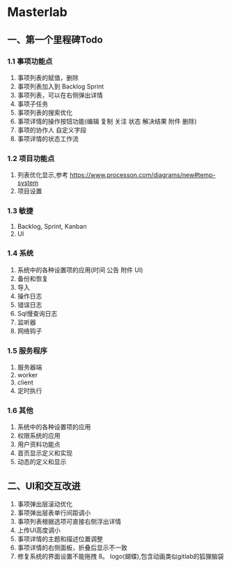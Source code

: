 # Masterlab


## 一、第一个里程碑Todo

### 1.1 事项功能点
1. 事项列表的赋值，删除
2. 事项列表加入到 Backlog Sprint
3. 事项列表，可以在右侧弹出详情
4. 事项子任务
5. 事项列表的搜索优化
6. 事项详情的操作按钮功能(编辑 复制 关注 状态 解决结果 附件 删除)
7. 事项的协作人 自定义字段
8. 事项详情的状态工作流

### 1.2 项目功能点
1. 列表优化显示,参考 https://www.processon.com/diagrams/new#temp-system
2. 项目设置

### 1.3 敏捷
1. Backlog, Sprint, Kanban
2. UI

### 1.4 系统
1. 系统中的各种设置项的应用(时间 公告 附件 UI)
2. 备份和恢复
3. 导入
4. 操作日志
5. 错误日志
6. Sql慢查询日志
7. 监听器
8. 网络钩子

### 1.5 服务程序
1. 服务器端
2. worker
3. client
4. 定时执行

### 1.6 其他
1. 系统中的各种设置项的应用
2. 权限系统的应用
3. 用户资料功能点
4. 首页显示定义和实现
5. 动态的定义和显示

## 二、UI和交互改进
1. 事项弹出层滚动优化
2. 事项弹出层表单行间距调小
3. 事项列表根据选项可直接右侧浮出详情
4. 上传UI高度调小
5. 事项详情的主题和描述位置调整
6. 事项详情的右侧面板，折叠后显示不一致
7. 修复系统的界面设置不能拖拽
8。 logo(蝴蝶),包含动画类似gitlab的狐狸脑袋




